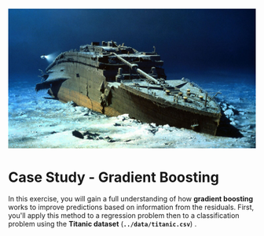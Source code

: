 <p align="center">
  <img src="img/titanic.jpg" width="600">
  <br>
</p>

# Case Study - Gradient Boosting

In this exercise, you will gain a full understanding of how <b>gradient boosting</b> works to improve predictions based on information from the residuals. First, you'll apply this method to a regression problem then to a classification problem using the <b>Titanic dataset</b> (<code><b>../data/titanic.csv</b></code>) .
